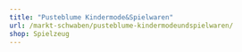 ```yaml
---
title: "Pusteblume Kindermode&Spielwaren"
url: /markt-schwaben/pusteblume-kindermodeundspielwaren/
shop: Spielzeug
---
```

